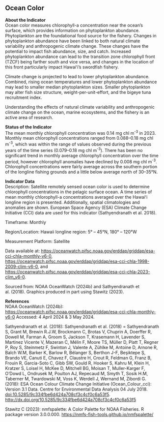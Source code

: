 ## Ocean Color

**About the Indicator**  
Ocean color measures chlorophyll-a concentration near the ocean’s
surface, which provides information on phytoplankton abundance.
Phytoplankton are the foundational food source for the fishery. Changes
in phytoplankton abundance have been linked to both natural climate
variability and anthropogenic climate change. These changes have the
potential to impact fish abundance, size, and catch. Increased
phytoplankton abundance can lead to the transition zone chlorophyll
front (TZCF) being farther south and vice versa, and changes in the
location of this front particularly impact Hawaiʻi’s swordfish fishery.

Climate change is projected to lead to lower phytoplankton abundance.
Combined, rising ocean temperatures and lower phytoplankton abundance
may lead to smaller median phytoplankton sizes. Smaller phytoplankton
may alter fish size structure, weight-per-unit-effort, and the bigeye
tuna recruitment index.

Understanding the effects of natural climate variability and
anthropogenic climate change on the ocean, marine ecosystems, and the
fishery is an active area of research.

**Status of the Indicator**  
The mean monthly chlorophyll concentration was 0.14 mg chl
m<sup>-3</sup> in 2023. Monthly mean chlorophyll concentrations ranged
from 0.088–0.18 mg chl m<sup>-3</sup>, which was within the range of
values observed during the previous years of the time series (0.079–0.18
mg chl m<sup>-3</sup>). There has been no significant trend in monthly
average chlorophyll concentration over the time period, however
chlorophyll anomalies have declined by 0.008 mg chl m<sup>-3</sup>.
Chlorophyll concentrations were fairly average across the southern
portion of the longline fishing grounds and a little below average north
of 30–35°N.

**Indicator Data**  
Description: Satellite remotely sensed ocean color is used to determine
chlorophyll concentrations in the pelagic surface ocean. A time series
of mean monthly chlorophyll-a concentrations averaged over the Hawaiʻi
longline region is presented. Additionally, spatial climatologies and
anomalies are shown. European Space Agency (ESA) Climate Change
Initiative (CCI) data are used for this indicator (Sathyendranath et
al. 2018).

Timeframe: Monthly

Region/Location: Hawaii longline region: 5° – 45°N, 180° – 120°W

Measurement Platform: Satellite

Data available at:
<https://oceanwatch.pifsc.noaa.gov/erddap/griddap/esa-cci-chla-monthly-v6-0>,
<https://oceanwatch.pifsc.noaa.gov/erddap/griddap/esa-cci-chla-1998-2009-clim-v6-0>,
and
<https://oceanwatch.pifsc.noaa.gov/erddap/griddap/esa-cci-chla-2023-clim_v6-0>.

Sourced from: NOAA OceanWatch (2024b) and Sathyendranath et al. (2018).
Graphics produced in part using Stawitz (2023).

**References**  
NOAA OceanWatch (2024b):
<https://oceanwatch.pifsc.noaa.gov/erddap/griddap/esa-cci-chla-monthly-v6-0>
Accessed: 4 April 2024 & 3 May 2024.

Sathyendranath et al. (2018): Sathyendranath et al. (2018) =
Sathyendranath S, Grant M, Brewin R.J.W, Brockmann C, Brotas V, Chuprin
A, Doerffer R, Dowell M, Farman A, Groom S, Jackson T, Krasemann H,
Lavender S, Martinez Vicente V, Mazeran C, Mélin F, Moore TS, Müller D,
Platt T, Regner P, Roy S, Steinmetz F, Swinton J, Valente A, Zühlke M,
Antoine D, Arnone R, Balch W.M, Barker K, Barlow R, Bélanger S, Berthon
J-F, Beşiktepe Ş, Brando VE, Canuti E, Chavez F, Claustre H, Crout R,
Feldman G, Franz B, Frouin R, García-Soto C, Gibb SW, Gould R, Hooker S,
Kahru M, Klein H, Kratzer S, Loisel H, McKee D, Mitchell BG, Moisan T,
Muller-Karger F, O’Dowd L, Ondrusek M, Poulton AJ, Repecaud M, Smyth T,
Sosik H.M, Taberner M, Twardowski M, Voss K, Werdell J, Wernand M,
Zibordi G. (2018): ESA Ocean Colour Climate Change Initiative
(Ocean\_Colour\_cci): Version 3.1 Data. Centre for Environmental Data
Analysis 04 July 2018. <doi:10.5285/9c334fbe6d424a708cf3c4cf0c6a53f5>.
<http://dx.doi.org/10.5285/9c334fbe6d424a708cf3c4cf0c6a53f5>

Stawitz C (2023): nmfspalette: A Color Palette for NOAA Fisheries. R
package version 3.0.0.000.
<https://nmfs-fish-tools.github.io/nmfspalette/>

